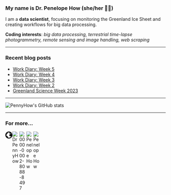 ### My name is Dr. Penelope How (she/her 🏳️‍🌈) 

I am a **data scientist**, focusing on monitoring the Greenland Ice Sheet and creating workflows for big data processing. 

**Coding interests**: *big data processing, terrestrial time-lapse photogrammetry, remote sensing and image handling, web scraping*

---

### Recent blog posts
<!-- BLOG-POST-LIST:START -->
- [Work Diary: Week 5](https://pennyhow.github.io/work-diary/week-5/)
- [Work Diary: Week 4](https://pennyhow.github.io/work-diary/week-4/)
- [Work Diary: Week 3](https://pennyhow.github.io/work-diary/week-3/)
- [Work Diary: Week 2](https://pennyhow.github.io/work-diary/week-2/)
- [Greenland Science Week 2023](https://pennyhow.github.io/blog/greenland-science-week-2023/)
<!-- BLOG-POST-LIST:END -->

---

![PennyHow's GitHub stats](https://github-readme-stats.vercel.app/api?username=PennyHow&show_icons=true&hide_border=true&count_private=true)

---

### For more...
[<img align="left" alt="pennyhow.github.io" width="22px" src="https://raw.githubusercontent.com/iconic/open-iconic/master/svg/globe.svg" />][website]
[<img align="left" alt="DrPennyHow" width="22px" src="https://cdn.jsdelivr.net/npm/simple-icons@v3/icons/twitter.svg" />][twitter]
[<img align="left" alt="0000-0002-8088-8497" width="22px" src="https://cdn.jsdelivr.net/npm/simple-icons@3.13.0/icons/orcid.svg" />][orcid]
[<img align="left" alt="Penelope How" width="22px" src="https://cdn.jsdelivr.net/npm/simple-icons@3.13.0/icons/googlescholar.svg" />][scholar]
[<img align="left" alt="Penelope How" width="22px" src="https://cdn.jsdelivr.net/npm/simple-icons@3.13.0/icons/researchgate.svg" />][researchgate]

[website]: https://pennyhow.github.io
[twitter]: https://twitter.com/DrPennyHow
[scholar]: https://scholar.google.com/citations?user=946wHTUAAAAJ&hl=en
[researchgate]: https://www.researchgate.net/profile/Penelope-How
[orcid]: https://orcid.org/0000-0002-8088-8497
